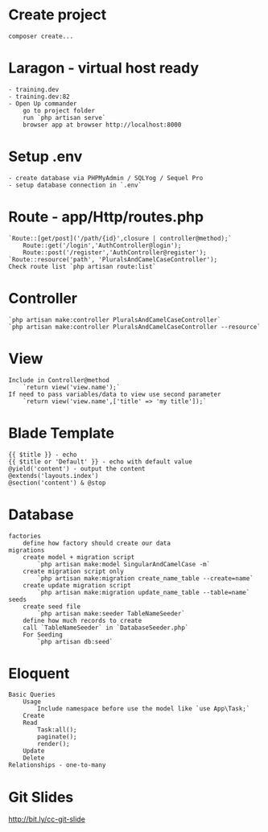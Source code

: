 # Create project
	composer create...

# Laragon - virtual host ready
	- training.dev
	- training.dev:82
	- Open Up commander
		go to project folder
		run `php artisan serve`
		browser app at browser http://localhost:8000

# Setup .env
	- create database via PHPMyAdmin / SQLYog / Sequel Pro
	- setup database connection in `.env`

# Route - app/Http/routes.php
	`Route::[get/post]('/path/{id}',closure | controller@method);`
		Route::get('/login','AuthController@login');
		Route::post('/register','AuthController@register');
	`Route::resource('path', 'PluralsAndCamelCaseController');
	Check route list `php artisan route:list`

# Controller
	`php artisan make:controller PluralsAndCamelCaseController`
	`php artisan make:controller PluralsAndCamelCaseController --resource`

# View
	Include in Controller@method 
		`return view('view.name');`
	If need to pass variables/data to view use second parameter
		`return view('view.name',['title' => 'my title']);`

# Blade Template
	{{ $title }} - echo
	{{ $title or 'Default' }} - echo with default value
	@yield('content') - output the content
	@extends('layouts.index')
	@section('content') & @stop

# Database
	factories
		define how factory should create our data
	migrations
		create model + migration script
			`php artisan make:model SingularAndCamelCase -m`
		create migration script only
			`php artisan make:migration create_name_table --create=name`
		create update migration script
			`php artisan make:migration update_name_table --table=name`
	seeds
		create seed file
			`php artisan make:seeder TableNameSeeder`
		define how much records to create
		call `TableNameSeeder` in `DatabaseSeeder.php`
		For Seeding
			`php artisan db:seed`

# Eloquent
	Basic Queries
		Usage
			Include namespace before use the model like `use App\Task;`
		Create
		Read
			Task:all();
			paginate();
			render();
		Update
		Delete
	Relationships - one-to-many

# Git Slides

http://bit.ly/cc-git-slide
